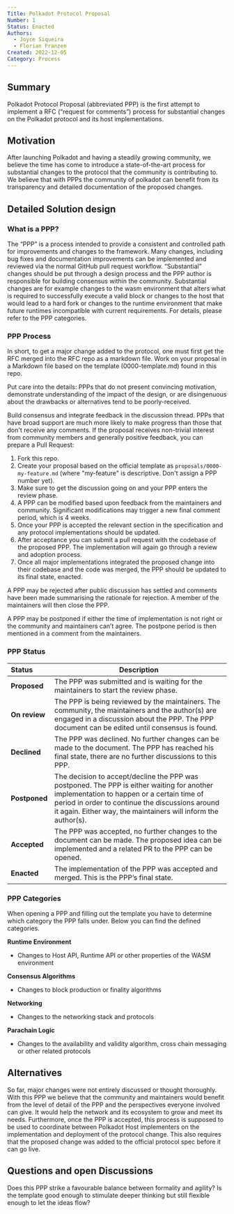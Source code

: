 ```yaml
---
Title: Polkadot Protocol Proposal
Number: 1
Status: Enacted
Authors:
  - Joyce Siqueira
  - Florian Franzen
Created: 2022-12-05
Category: Process
---
```


## Summary
Polkadot Protocol Proposal (abbreviated PPP) is the first attempt to implement a RFC (“request for comments”) process for substantial changes on the Polkadot protocol and its host implementations.

## Motivation
After launching Polkadot and having a steadily growing community, we believe the time has come to introduce a state-of-the-art process for substantial changes to the protocol that the community is contributing to. We believe that with PPPs the community of polkadot can benefit from its transparency and detailed documentation of the proposed changes.

## Detailed Solution design

### What is a PPP?
The “PPP” is a process intended to provide a consistent and controlled path for improvements and changes to the framework. 
Many changes, including bug fixes and documentation improvements can be implemented and reviewed via the normal GitHub pull request workflow.
“Substantial” changes should be put through a design process and the PPP author is responsible for building consensus within the community.
Substantial changes are for example changes to the wasm environment that alters what is required to successfully execute a valid block or changes to the host that would lead to a hard fork or changes to the runtime environment that make future runtimes incompatible with current requirements. For details, please refer to the PPP categories.

### PPP Process

In short, to get a major change added to the protocol, one must first get the RFC merged into the RFC repo as a markdown file. Work on your proposal in a Markdown file based on the template (0000-template.md) found in this repo.

Put care into the details: PPPs that do not present convincing motivation, demonstrate understanding of the impact of the design, or are disingenuous about the drawbacks or alternatives tend to be poorly-received.

Build consensus and integrate feedback in the discussion thread. PPPs that have broad support are much more likely to make progress than those that don't receive any comments.
If the proposal receives non-trivial interest from community members and generally positive feedback, you can prepare a Pull Request:
1. Fork this repo.
2. Create your proposal based on the official template as `proposals/0000-my-feature.md` (where "my-feature" is descriptive. Don't assign a PPP number yet).
3. Make sure to get the discussion going on and your PPP enters the review phase.
4. A PPP can be modified based upon feedback from the maintainers and community. Significant modifications may trigger a new final comment period, which is 4 weeks.
5. Once your PPP is accepted  the relevant section in the specification and any protocol implementations should be updated.
6. After acceptance you can submit a pull request with the codebase of the proposed PPP. The implementation will again go through a review and adoption process.
7. Once all major implementations integrated the proposed change into their codebase and the code was merged, the PPP should be updated to its final state, enacted.

A PPP may be rejected after public discussion has settled and comments have been made summarising the rationale for rejection. A member of the maintainers will then close the PPP.

A PPP may be postponed if either the time of implementation is not right or the community and maintainers can’t agree. The postpone period is then mentioned in a comment from the maintainers.

### PPP Status

| Status        | Description                                                                                                                                                                                                                                                   |
|:------------- | ------------------------------------------------------------------------------------------------------------------------------------------------------------------------------------------------------------------------------------------------------------- |
| **Proposed**  | The PPP was submitted and is waiting for the maintainers to start the review phase.                                                                                                                                                                           |
| **On review** | The PPP is being reviewed by the maintainers. The community, the maintainers and the author(s) are engaged in a discussion about the PPP. The PPP document can be edited until consensus is found.                                                            |
| **Declined**  | The PPP was declined. No further changes can be made to the document. The PPP has reached his final state, there are no further discussions to this PPP.                                                                                                      |
| **Postponed** | The decision to accept/decline the PPP was postponed. The PPP is either waiting for another implementation to happen or a certain time of period in order to continue the discussions around it again. Either way, the maintainers will inform the author(s). |
| **Accepted**  | The PPP was accepted, no further changes to the document can be made. The proposed idea can be implemented and a related PR to the PPP can be opened.                                                                                                         |
| **Enacted**   | The implementation of the PPP was accepted and merged. This is the PPP’s final state.                                                                                                                                                                         |


### PPP Categories
When opening a PPP and filling out the template you have to determine which category the PPP falls under. Below you can find the defined categories.

**Runtime Environment**
* Changes to Host API, Runtime API or other properties of the WASM environment

**Consensus Algorithms**
* Changes to block production or finality algorithms

**Networking**
* Changes to the networking stack and protocols

**Parachain Logic**
* Changes to the availability and validity algorithm, cross chain messaging or other related protocols

## Alternatives
So far, major changes were not entirely discussed or thought thoroughly. With this PPP we believe that the community and maintainers would benefit from the level of detail of the PPP and the perspectives everyone involved can give. It would help the network and its ecosystem to grow and meet its needs.
Furthermore, once the PPP is accepted, this process is supposed to be used to coordinate between Polkadot Host implementers on the implementation and deployment of the protocol change. This also requires that the proposed change was added to the official protocol spec before it can go live.

## Questions and open Discussions
Does this PPP strike a favourable balance between formality and agility?
Is the template good enough to stimulate deeper thinking but still flexible enough to let the ideas flow? 
